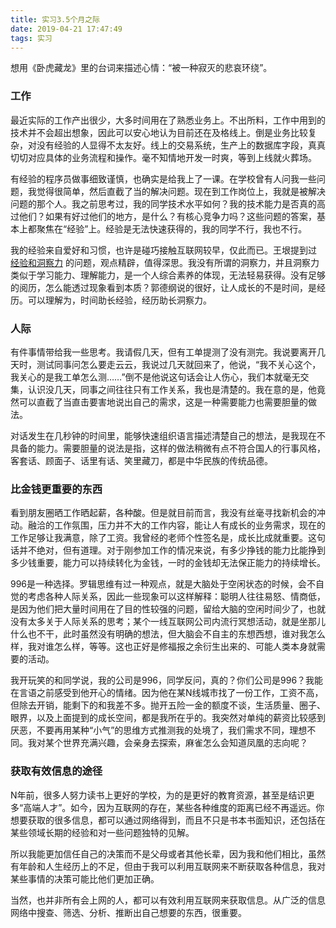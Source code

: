 ```yaml
---
title: 实习3.5个月之际
date: 2019-04-21 17:47:49
tags: 实习
---
```


想用《卧虎藏龙》里的台词来描述心情：“被一种寂灭的悲哀环绕”。

### 工作

最近实际的工作产出很少，大多时间用在了熟悉业务上。不出所料，工作中用到的技术并不会超出想象，因此可以安心地认为目前还在及格线上。倒是业务比较复杂，对没有经验的人显得不太友好。线上的交易系统，生产上的数据库字段，真真切切对应具体的业务流程和操作。毫不知情地开发一时爽，等到上线就火葬场。

有经验的程序员做事细致谨慎，也确实是给我上了一课。在学校曾有人问我一些问题，我觉得很简单，然后直截了当的解决问题。现在到工作岗位上，我就是被解决问题的那个人。我之前思考过，我的同学技术水平如何？我的技术能力是否真的高过他们？如果有好过他们的地方，是什么？有核心竞争力吗？这些问题的答案，基本上都聚焦在“经验”上。经验是无法快速获得的，我的同学不行，我也不行。

我的经验来自爱好和习惯，也许是碰巧接触互联网较早，仅此而已。王垠提到过 [经验和洞察力](http://www.yinwang.org/blog-cn/2017/04/14/experience-and-insight) 的问题，观点精辟，值得深思。我没有所谓的洞察力，并且洞察力类似于学习能力、理解能力，是一个人综合素养的体现，无法轻易获得。没有足够的阅历，怎么能透过现象看到本质？郭德纲说的很好，让人成长的不是时间，是经历。可以理解为，时间助长经验，经历助长洞察力。

### 人际

有件事情带给我一些思考。我请假几天，但有工单提测了没有测完。我说要离开几天时，测试同事问怎么要走云云，我说过几天就回来了，他说，“我不关心这个，我关心的是我工单怎么测……”倒不是他说这句话会让人伤心，我们本就毫无交集，认识没几天，同事之间往往只有工作关系，我也是清楚的。我在意的是，他竟然可以直截了当直击要害地说出自己的需求，这是一种需要能力也需要胆量的做法。

对话发生在几秒钟的时间里，能够快速组织语言描述清楚自己的想法，是我现在不具备的能力。需要胆量的说法是指，这样的做法稍微有点不符合国人的行事风格，客套话、顾面子、话里有话、笑里藏刀，都是中华民族的传统品德。

### 比金钱更重要的东西

看到朋友圈晒工作晒起薪，各种酸。但是就目前而言，我没有丝毫寻找新机会的冲动。融洽的工作氛围，压力并不大的工作内容，能让人有成长的业务需求，现在的工作足够让我满意，除了工资。我曾经的老师个性签名是，成长比成就重要。这句话并不绝对，但有道理。对于刚参加工作的情况来说，有多少挣钱的能力比能挣到多少钱重要，能力可以持续转化为金钱，一时的金钱却无法保正能力的持续增长。

996是一种选择。罗辑思维有过一种观点，就是大脑处于空闲状态的时候，会不自觉的考虑各种人际关系，因此一些现象可以这样解释：聪明人往往易怒、情商低，是因为他们把大量时间用在了目的性较强的问题，留给大脑的空闲时间少了，也就没有太多关于人际关系的思考；某个一线互联网公司内流行冥想活动，就是坐那儿什么也不干，此时虽然没有明确的想法，但大脑会不自主的东想西想，谁对我怎么样，我对谁怎么样，等等。这也正好是修福报之余衍生出来的、可能人类本身就需要的活动。

我开玩笑的和同学说，我的公司是996，同学反问，真的？你们公司是996？我能在言语之前感受到他开心的情绪。因为他在某N线城市找了一份工作，工资不高，但除去开销，能剩下的和我差不多。抛开五险一金的额度不谈，生活质量、圈子、眼界，以及上面提到的成长空间，都是我所在乎的。我突然对单纯的薪资比较感到厌恶，不要再用某种“小气”的思维方式推测我的处境了，我们需求不同，理想不同。我对某个世界充满兴趣，会亲身去探索，麻雀怎么会知道凤凰的志向呢？

### 获取有效信息的途径

N年前，很多人努力读书上更好的学校，为的是更好的教育资源，甚至是结识更多“高端人才”。如今，因为互联网的存在，某些各种维度的距离已经不再遥远。你想要获取的很多信息，都可以通过网络得到，而且不只是书本书面知识，还包括在某些领域长期的经验和对一些问题独特的见解。

所以我能更加信任自己的决策而不是父母或者其他长辈，因为我和他们相比，虽然有年龄和人生经历上的不足，但由于我可以利用互联网来不断获取各种信息，我对某些事情的决策可能比他们更加正确。

当然，也并非所有会上网的人，都可以有效利用互联网来获取信息。从广泛的信息网络中搜查、筛选、分析、推断出自己想要的东西，很重要。
